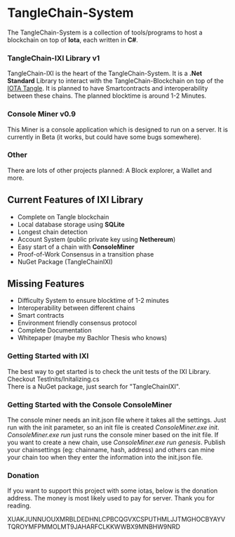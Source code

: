 # TangleChain-System

The TangleChain-System is a collection of tools/programs to host a blockchain on top of **Iota**, each written in **C#**.

### TangleChain-IXI Library v1

TangleChain-IXI is the heart of the TangleChain-System. It is a **.Net Standard** Library to interact with the TangleChain-Blockchain on top of the [IOTA Tangle](https://github.com/iotaledger). It is planned to have Smartcontracts and interoperability between these chains. The planned blocktime is around 1-2 Minutes.

### Console Miner v0.9

This Miner is a console application which is designed to run on a server. It is currently in Beta (it works, but could have some bugs somewhere).

### Other

There are lots of other projects planned: A Block explorer, a Wallet and more.

## Current Features of IXI Library

- Complete on Tangle blockchain
- Local database storage using **SQLite**
- Longest chain detection
- Account System (public private key using **Nethereum**)
- Easy start of a chain with **ConsoleMiner**
- Proof-of-Work Consensus in a transition phase
- NuGet Package (TangleChainIXI)

## Missing Features

- Difficulty System to ensure blocktime of 1-2 minutes
- Interoperability between different chains
- Smart contracts
- Environment friendly consensus protocol
- Complete Documentation
- Whitepaper (maybe my Bachlor Thesis who knows)


### Getting Started with IXI

The best way to get started is to check the unit tests of the IXI Library. Checkout  TestInits/Initalizing.cs  
There is a NuGet package, just search for "TangleChainIXI".


### Getting Started with the Console ConsoleMiner

The console miner needs an init.json file where it takes all the settings. Just run with the init parameter, so an init file is created *ConsoleMiner.exe init*.  
*ConsoleMiner.exe run* just runs the console miner based on the init file. If you want to create a new chain, use *ConsoleMiner.exe run genesis*. Publish your chainsettings (eg: chainname, hash, address) and others can mine your chain too when they enter the information into the init.json file.


### Donation

If you want to support this project with some iotas, below is the donation address. The money is most likely used to pay for server. Thank you for reading.  

XUAKJUNNUOUXMRBLDEDHNLCPBCQGVXCSPUTHMLJJTMGHOCBYAYVTQROYMFPMMOLMT9JAHARFCLKKWWBX9MNBHW9NRD
